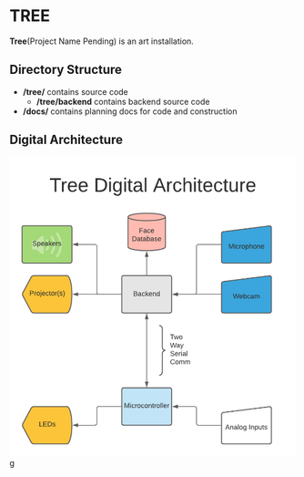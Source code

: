 TREE
====

**Tree**(Project Name Pending) is an art installation.

Directory Structure
-------------------

* **/tree/** contains source code
  * **/tree/backend** contains backend source code
* **/docs/** contains planning docs for code and construction



Digital Architecture
--------------------

![Graph depicting the digital architecture of the project. Primarily, a Backend connected to a Microcontroller. ](docs/tree-digital-architecture.png)g
